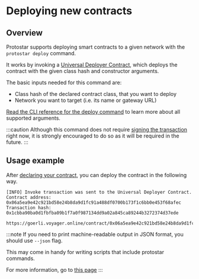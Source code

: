 # Deploying new contracts

## Overview
Protostar supports deploying smart contracts to a given network with the `protostar deploy` command.

It works by invoking a [Universal Deployer Contract](https://community.starknet.io/t/universal-deployer-contract-proposal/1864), 
which deploys the contract with the given class hash and constructor arguments.

The basic inputs needed for this command are:
- Class hash of the declared contract class, that you want to deploy
- Network you want to target (i.e. its name or gateway URL)

[Read the CLI reference for the deploy command](../../cli-reference.md#deploy) to learn more about all supported arguments.

:::caution
Although this command does not require [signing the transaction](./06-signing.md) right now, it is strongly encouraged to do so as it will be required in the future. 
:::

## Usage example
After [declaring your contract](./03-declare-cairo0.md), you can deploy the contract in the following way.

```console title="protostar deploy 0xdeadbeef --network testnet"
[INFO] Invoke transaction was sent to the Universal Deployer Contract.
Contract address: 0x06a5ea9e42c921bd58e24b8da9d1fc91a488df0700b173f1c6bb0e453f68afec
Transaction hash: 0x1cbba90ba0d1fbfba09b1f7a0f987134dd9a02a845ca89244b3272374d37ede

https://goerli.voyager.online/contract/0x06a5ea9e42c921bd58e24b8da9d1fc91a488df0700b173f1c6bb0e453f68afec
```

:::note
If you need to print machine-readable output in JSON format, you should use `--json` flag.

This may come in handy for writing scripts that include protostar commands.

For more information, go to [this page](./scripting.md)
:::